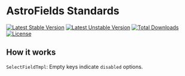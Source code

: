 # AstroFields Standards

[![Latest Stable Version](https://poser.pugx.org/wecodemore/astrofields-standards/v/stable.svg)](https://packagist.org/packages/wecodemore/astrofields-standards)
[![Latest Unstable Version](https://poser.pugx.org/wecodemore/astrofields-standards/v/unstable.svg)](https://packagist.org/packages/wecodemore/astrofields-standards)
[![Total Downloads](https://poser.pugx.org/wecodemore/astrofields-standards/downloads.svg)](https://packagist.org/packages/wecodemore/astrofields-standards)
[![License](https://poser.pugx.org/wecodemore/astrofields-standards/license.svg)](https://packagist.org/packages/wecodemore/astrofields-standards)

## How it works

`SelectFieldTmpl`: Empty keys indicate `disabled` options.